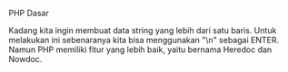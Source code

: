 PHP Dasar

Kadang kita ingin membuat data string yang lebih dari satu baris. 
Untuk melakukan ini sebenaranya kita bisa menggunakan "\n" sebagai ENTER.
Namun PHP memiliki fitur yang lebih baik, yaitu bernama Heredoc dan Nowdoc.
